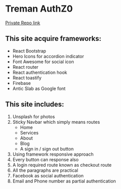 # Treman AuthZ0

[Private Repo link](https://github.com/programming-hero-web-course-4/independent-service-provider-rkrakibhasan680)
## This site acquire frameworks:
- React Bootstrap
- Hero Icons for accordion indicator
- Font Awesome for social icon
- React router
- React authentication hook
- React toastify
- Firebase
- Antic Slab as Google font

## This site includes:
1. Unsplash for photos
2. Sticky Navbar which simply means routes
    * Home
    * Services
    * About
    * Blog
    * A sign in / sign out button
3. Using framework responsive approach
4. Every button can response also
5. A login required route known as checkout route
6. All the paragraphs are practical
7. Facebook as social authentication 
8. Email and Phone number as partial authentication
